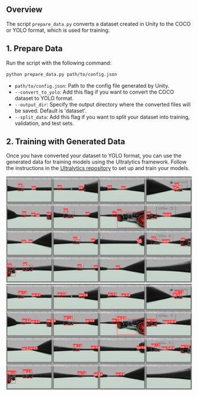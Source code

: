 ## Overview
The script `prepare_data.py` converts a dataset created in Unity to the COCO or YOLO format, which is used for training.

## 1. Prepare Data
Run the script with the following command:
```sh
python prepare_data.py path/to/config.json
```
- `path/to/config.json`: Path to the config file generated by Unity.
- `--convert_to_yolo`: Add this flag if you want to convert the COCO dataset to YOLO format.
- `--output_dir`: Specify the output directory where the converted files will be saved. Default is 'dataset'.
- `--split_data`: Add this flag if you want to split your dataset into training, validation, and test sets.
## 2. Training with Generated Data
Once you have converted your dataset to  YOLO format, you can use the generated data for training models using the Ultralytics  framework. Follow the instructions in the [Ultralytics repository](https://github.com/ultralytics/ultralytics) to set up and train your models.



![Labels](images/labels.png)
![Predict](images/predict.png)


